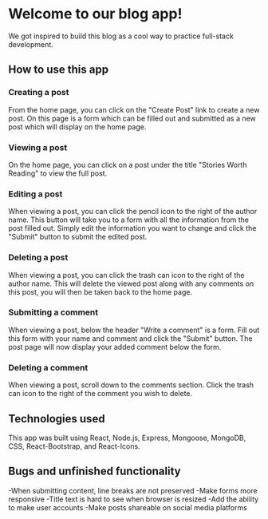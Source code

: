 # Welcome to our blog app! 
We got inspired to build this blog as a cool way to practice full-stack development.

## How to use this app
### Creating a post
From the home page, you can click on the "Create Post" link to create a new post. On this page is a form which can be filled out and submitted as a new post which will display on the home page. 
### Viewing a post
On the home page, you can click on a post under the title "Stories Worth Reading" to view the full post. 
### Editing a post
When viewing a post, you can click the pencil icon to the right of the author name. This button will take you to a form with all the information from the post filled out. Simply edit the information you want to change and click the "Submit" button to submit the edited post.
### Deleting a post
When viewing a post, you can click the trash can icon to the right of the author name. This will delete the viewed post along with any comments on this post, you will then be taken back to the home page.
### Submitting a comment
When viewing a post, below the header "Write a comment" is a form. Fill out this form with your name and comment and click the "Submit" button. The post page will now display your added comment below the form.
### Deleting a comment
When viewing a post, scroll down to the comments section. Click the trash can icon to the right of the comment you wish to delete.

## Technologies used
This app was built using React, Node.js, Express, Mongoose, MongoDB, CSS, React-Bootstrap, and React-Icons.

## Bugs and unfinished functionality
-When submitting content, line breaks are not preserved
-Make forms more responsive
-Title text is hard to see when browser is resized
-Add the ability to make user accounts
-Make posts shareable on social media platforms
